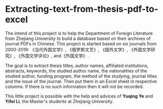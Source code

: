 # Extracting-text-from-thesis-pdf-to-excel
The intend of this project is to help the Department of Foreign Literature from Zhejiang University to build a database based on their archives of journal PDFs in Chinese. This project is started based on six journals from 2000-2019: 《当代外国文学》, 《俄罗斯文艺》, 《国外文学》, 《外国文学研究》, 《外国文学评论》, and《外国文学》.

The goal is to extract thesis titles, author names, affiliated institutions, abstracts, keywords, the studied author name, the nationalities of the studied author, funding program, the method of the studying, journal titles and the issue of the journal. Then put them in an Excel sheet in respective columns. If there is no such information then it will not be recorded.

This little project is possible with the help and advices of **Yuqing Ye** and **Yifei Li**, the Master's students at Zhejiang University.
